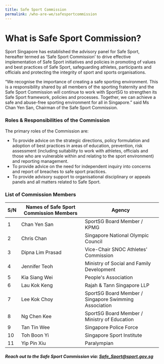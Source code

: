 ```yaml
---
title: Safe Sport Commission
permalink: /who-are-we/safesportcommission
---
```

# What is Safe Sport Commission? 
Sport Singapore has established the advisory panel for Safe Sport, hereafter termed as ‘Safe Sport Commission’ to drive effective implementation of Safe Sport initiatives and policies in promoting of values and best practices of Safe Sport, safeguarding athletes, participants and officials and protecting the integrity of sport and sports organisations.

“We recognise the importance of creating a safe sporting environment. This is a responsibility shared by all members of the sporting fraternity and the Safe Sport Commission will continue to work with SportSG to strengthen its Safe Sport framework, policies and processes. Together, we can achieve a safe and abuse-free sporting environment for all in Singapore.” said Ms Chan Yen San, Chairman of the Safe Sport Commission.

### Roles & Responsibilities of the Commission

The primary roles of the Commission are:
* To provide advice on the strategic directions, policy formulation and adoption of best practices in areas of education, prevention, risk assessment (including suitability to work with athletes, officials and those who are vulnerable within and relating to the sport environment) and reporting management.
* To provide advice on the need for independent inquiry into concerns and report of breaches to safe sport practices.
* To provide advisory support to organisational disciplinary or appeals panels and all matters related to Safe Sport.

### List of Commission Members

| S/N | Names of Safe Sport Commission Members | Agency |
| -------- | -------- | -------- |
|1  | Chan Yen San | SportSG Board Member / KPMG|
|2 | Chris Chan | Singapore National Olympic Council |
|3 | Dipna Lim Prasad | Vice-Chair SNOC Athletes' Commission |
|4 | Jennifer Teoh | Ministry of Social and Family Development |
|5 | Kia Siang Wei | People's Association |
|6 | Lau Kok Keng | Rajah & Tann Singapore LLP|
|7 | Lee Kok Choy | SportSG Board Member / Singapore Swimming Association|
|8 | Ng Chen Kee|	SportSG Board Member / Ministry of Education|
|9 | Tan Tin Wee| Singapore Police Force |
|10 | Toh Boon Yi | Singapore Sport Institute|
|11 | Yip Pin Xiu| Paralympian|

##### Reach out to the Safe Sport Commission via: Safe_Sport@sport.gov.sg